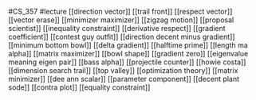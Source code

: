 #CS_357
#lecture
[[direction vector]]
[[trail front]]
[[respect vector]]
[[vector erase]]
[[minimizer maximizer]]
[[zigzag motion]]
[[proposal scientist]]
[[inequality constraint]]
[[derivative respect]]
[[gradient coefficient]]
[[contest guy outfit]]
[[direction decent minus gradient]]
[[minimum bottom bowl]]
[[delta gradient]]
[[halftime prime]]
[[length ma alpha]]
[[matrix maximizer]]
[[bowl shape]]
[[gradient zero]]
[[eigenvalue meaning eigen pair]]
[[bass alpha]]
[[projectile counter]]
[[howie costa]]
[[dimension search trail]]
[[top valley]]
[[optimization theory]]
[[matrix minimizer]]
[[dee ann scalar]]
[[parameter component]]
[[decent plant sode]]
[[contra plot]]
[[equality constraint]]
